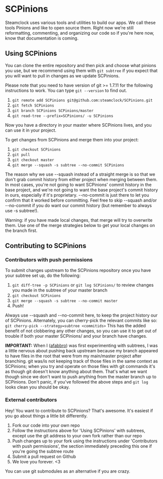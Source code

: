 SCPinions
=========

Steamclock uses various tools and utilities to build our apps. We call these tools Pinions and like to open source them. Right now we're still reformatting, commenting, and organizing our code so if you're here now, know that documentation is coming.

Using SCPinions
---------------

You can clone the entire repository and then pick and choose what pinions you use, but we recommend using them with ```git subtree``` if you expect that you will want to pull in changes as we update SCPinions. 

Please note that you need to have version of git >= 1.7.11 for the following instructions to work. You can type ```git --version``` to find out.

1. ```git remote add SCPinions git@github.com:steamclock/SCPinions.git```
2. ```git fetch SCPinions```
3. ```git branch SCPinions SCPinions/master```
4. ```git read-tree --prefix=SCPinions/ -u SCPinions```

Now you have a directory in your master where SCPinions lives, and you can use it in your project.

To get changes from SCPinions and merge them into your project:

1. ```git checkout SCPinions```
2. ```git pull```
3. ```git checkout master```
4. ```git merge --squash -s subtree --no-commit SCPinions```

The reason why we use --squash instead of a straight merge is so that we don't grab commit history from either project when merging between them. In most cases, you're not going to want SCPinions' commit history in the base project, and we're not going to want the base project's commit history in ours, especially if it's proprietary. --no-commit is just there to let you confirm that it worked before committing. Feel free to skip --squash and/or --no-commit if you do want our commit history (but remember to always use -s subtree!).

Warning: if you have made local changes, that merge will try to overwrite them. Use one of the merge strategies below to get your local changes on the branch first.

Contributing to SCPinions
-------------------------

### Contributors with push permissions

To submit changes upstream to the SCPinions repository once you have your subtree set up, do the following:

1. `git diff-tree -p SCPinions` or `git log SCPinions/` to review changes you made in the subtree of your master branch
2. ```git checkout SCPinions```
2. ```git merge --squash -s subtree --no-commit master```
3. Push!

Always use --squash and --no-commit here, to keep the project history our of SCPinions. Alternately, you can cherry-pick the relevant commits like so:
`git cherry-pick --strategy=subtree <commitids>`
This has the added benefit of not clobbering any other changes, so you can use it to get out of trouble if both your master SCPinions/ and your branch have changes.

**IMPORTANT:** When I ([afabbro](http://github.com/afabbro)) was first experimenting with subtrees, I was a little nervous about pushing back upstream because my branch appeared to have files in the root that were from my main/master project after branching. git was/is not keeping track of those files in the same context as SCPinions; when you try and operate on those files with git commands it's as though git doesn't know anything about them. That's what we want though since we don't want to push anything from the master branch up to SCPinions. Don't panic, if you've followed the above steps and `git log` looks clean you should be okay.

### External contributors

Hey! You want to contribute to SCPinions? That's awesome. It's easiest if you go about things a little bit differently. 

1. Fork our code into your own repo
2. Follow the instructions above for 'Using SCPinions' with subtrees, except use the git address to your own fork rather than our repo
3. Push changes up to your fork using the instructions under 'Contributors with push permissions', the section immediately preceding this one if you're going the subtree route
4. Submit a pull request on Github
5. We love you forever. <3

You can use git submodules as an alternative if you are crazy.
